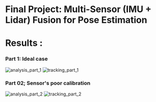 
# Final Project: Multi-Sensor (IMU + Lidar) Fusion for Pose Estimation

# Results :
  ### Part 1: Ideal case
  

![analysis_part_1](https://user-images.githubusercontent.com/64086951/90326945-7e8cf480-df86-11ea-89a0-b79e8937bff4.png)
![tracking_part_1](https://user-images.githubusercontent.com/64086951/90326957-a11f0d80-df86-11ea-904d-048a39e4a39d.png)

 ### Part 02; Sensor's poor calibration
![analysis_part_2](https://user-images.githubusercontent.com/64086951/90327083-e8f26480-df87-11ea-9a1f-d61c67edef29.png)
![tracking_part_2](https://user-images.githubusercontent.com/64086951/90327086-f1e33600-df87-11ea-88b2-d49e84477067.png)

 
